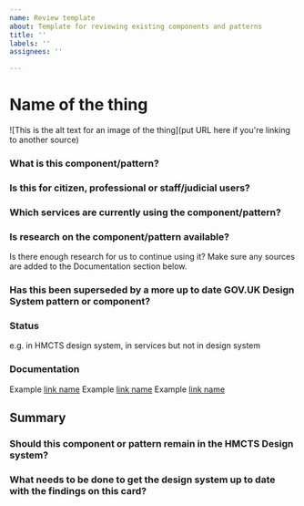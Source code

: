 ```yaml
---
name: Review template
about: Template for reviewing existing components and patterns
title: ''
labels: ''
assignees: ''

---
```


# Name of the thing

![This is the alt text for an image of the thing](put URL here if you're linking to another source)

### What is this component/pattern?

### Is this for citizen, professional or staff/judicial users?

### Which services are currently using the component/pattern?

### Is research on the component/pattern available? 
Is there enough research for us to continue using it? Make sure any sources are added to the Documentation section below.

### Has this been superseded by a more up to date GOV.UK Design System pattern or component?

### Status
e.g. in HMCTS design system, in services but not in design system

### Documentation
Example [link name](https://pages.github.com/)
Example [link name](https://pages.github.com/)
Example [link name](https://pages.github.com/)

## Summary
### Should this component or pattern remain in the HMCTS Design system?
### What needs to be done to get the design system up to date with the findings on this card?
